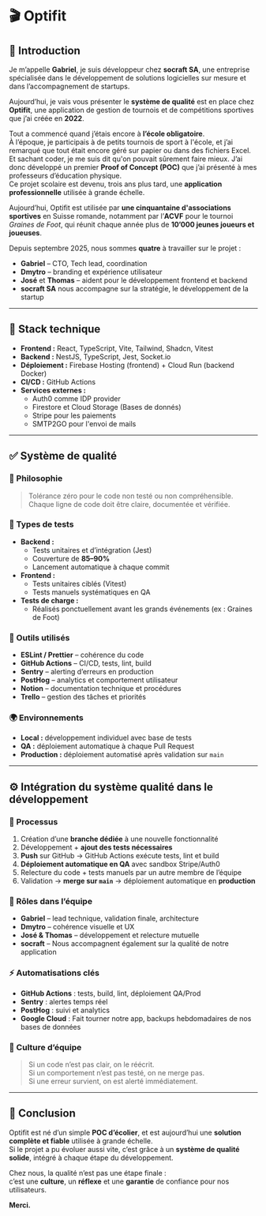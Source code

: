 # 🎬 Optifit

## 👋 Introduction

Je m’appelle **Gabriel**, je suis développeur chez **socraft SA**, une entreprise spécialisée dans le développement de solutions logicielles sur mesure et dans l’accompagnement de startups.

Aujourd’hui, je vais vous présenter le **système de qualité** est en place chez **Optifit**, une application de gestion de tournois et de compétitions sportives que j’ai créée en **2022**.

Tout a commencé quand j’étais encore à **l’école obligatoire**.  
À l’époque, je participais à de petits tournois de sport à l'école, et j’ai remarqué que tout était encore géré sur papier ou dans des fichiers Excel.  
Et sachant coder, je me suis dit qu'on pouvait sûrement faire mieux.
J’ai donc développé un premier **Proof of Concept (POC)** que j’ai présenté à mes professeurs d’éducation physique.  
Ce projet scolaire est devenu, trois ans plus tard, une **application professionnelle** utilisée à grande échelle.

Aujourd’hui, Optifit est utilisée par **une cinquantaine d'associations sportives** en Suisse romande, notamment par l’**ACVF** pour le tournoi *Graines de Foot*, qui réunit chaque année plus de **10’000 jeunes joueurs et joueuses**.

Depuis septembre 2025, nous sommes **quatre** à travailler sur le projet :

- **Gabriel** – CTO, Tech lead, coordination  
- **Dmytro** – branding et expérience utilisateur  
- **José** et **Thomas** – aident pour le développement frontend et backend
- **socraft SA** nous accompagne sur la stratégie, le développement de la startup

---

## 🧠 Stack technique

- **Frontend :** React, TypeScript, Vite, Tailwind, Shadcn, Vitest  
- **Backend :** NestJS, TypeScript, Jest, Socket.io  
- **Déploiement :** Firebase Hosting (frontend) + Cloud Run (backend Docker)  
- **CI/CD :** GitHub Actions
- **Services externes :**
  - Auth0 comme IDP provider
  - Firestore et Cloud Storage (Bases de donnés)
  - Stripe pour les paiements
  - SMTP2GO pour l'envoi de mails

---

## ✅ Système de qualité

### 🧩 Philosophie

> Tolérance zéro pour le code non testé ou non compréhensible.  
> Chaque ligne de code doit être claire, documentée et vérifiée.

### 🔬 Types de tests

- **Backend :**
  - Tests unitaires et d’intégration (Jest)
  - Couverture de **85–90%**
  - Lancement automatique à chaque commit
- **Frontend :**
  - Tests unitaires ciblés (Vitest)
  - Tests manuels systématiques en QA
- **Tests de charge :**
  - Réalisés ponctuellement avant les grands événements (ex : Graines de Foot)

### 🧰 Outils utilisés

- **ESLint / Prettier** – cohérence du code  
- **GitHub Actions** – CI/CD, tests, lint, build  
- **Sentry** – alerting d’erreurs en production  
- **PostHog** – analytics et comportement utilisateur  
- **Notion** – documentation technique et procédures  
- **Trello** – gestion des tâches et priorités

### 🌍 Environnements

- **Local :** développement individuel avec base de tests  
- **QA :** déploiement automatique à chaque Pull Request  
- **Production :** déploiement automatisé après validation sur `main`

---

## ⚙️ Intégration du système qualité dans le développement

### 🔁 Processus

1. Création d’une **branche dédiée** à une nouvelle fonctionnalité  
2. Développement + **ajout des tests nécessaires**  
3. **Push** sur GitHub → GitHub Actions exécute tests, lint et build  
4. **Déploiement automatique en QA** avec sandbox Stripe/Auth0  
5. Relecture du code + tests manuels par un autre membre de l’équipe  
6. Validation → **merge sur `main`** → déploiement automatique en **production**

### 👥 Rôles dans l’équipe

- **Gabriel** – lead technique, validation finale, architecture  
- **Dmytro** – cohérence visuelle et UX  
- **José & Thomas** – développement et relecture mutuelle  
- **socraft** – Nous accompagnent également sur la qualité de notre application

### ⚡ Automatisations clés

- **GitHub Actions** : tests, build, lint, déploiement QA/Prod  
- **Sentry** : alertes temps réel  
- **PostHog** : suivi et analytics  
- **Google Cloud** : Fait tourner notre app, backups hebdomadaires de nos bases de données

### 💬 Culture d’équipe

> Si un code n’est pas clair, on le réécrit.  
> Si un comportement n’est pas testé, on ne merge pas.  
> Si une erreur survient, on est alerté immédiatement.

---

## 🏁 Conclusion

Optifit est né d’un simple **POC d’écolier**, et est aujourd’hui une **solution complète et fiable** utilisée à grande échelle.  
Si le projet a pu évoluer aussi vite, c’est grâce à un **système de qualité solide**, intégré à chaque étape du développement.

Chez nous, la qualité n’est pas une étape finale :  
c’est une **culture**, un **réflexe** et une **garantie** de confiance pour nos utilisateurs.

**Merci.**
